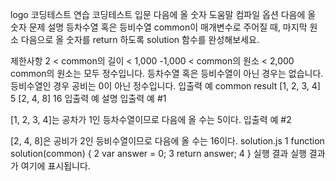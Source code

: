 logo
코딩테스트 연습
코딩테스트 입문
다음에 올 숫자
도움말
컴파일 옵션
다음에 올 숫자
문제 설명
등차수열 혹은 등비수열 common이 매개변수로 주어질 때, 마지막 원소 다음으로 올 숫자를 return 하도록 solution 함수를 완성해보세요.

제한사항
2 < common의 길이 < 1,000
-1,000 < common의 원소 < 2,000
common의 원소는 모두 정수입니다.
등차수열 혹은 등비수열이 아닌 경우는 없습니다.
등비수열인 경우 공비는 0이 아닌 정수입니다.
입출력 예
common	result
[1, 2, 3, 4]	5
[2, 4, 8]	16
입출력 예 설명
입출력 예 #1

[1, 2, 3, 4]는 공차가 1인 등차수열이므로 다음에 올 수는 5이다.
입출력 예 #2

[2, 4, 8]은 공비가 2인 등비수열이므로 다음에 올 수는 16이다.
solution.js
1
function solution(common) {
2
    var answer = 0;
3
    return answer;
4
}
실행 결과
실행 결과가 여기에 표시됩니다.